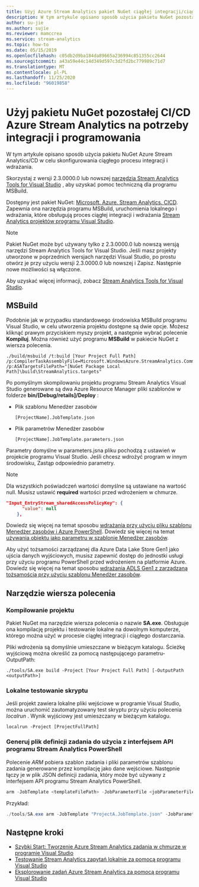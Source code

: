 ```yaml
---
title: Użyj Azure Stream Analytics pakiet NuGet ciągłej integracji/ciągłego wdrażania
description: W tym artykule opisano sposób użycia pakietu NuGet pozostałej integracji i ciągłego wdrażania programu Azure Stream Analytics.
author: su-jie
ms.author: sujie
ms.reviewer: mamccrea
ms.service: stream-analytics
ms.topic: how-to
ms.date: 05/15/2019
ms.openlocfilehash: c05db2d9ba184da89665a236994c851355cc2644
ms.sourcegitcommit: a43a59e44c14d349d597c3d2fd2bc779989c71d7
ms.translationtype: MT
ms.contentlocale: pl-PL
ms.lasthandoff: 11/25/2020
ms.locfileid: "96019858"
---
```

# <a name="use-the-azure-stream-analytics-cicd-nuget-package-for-integration-and-development"></a>Użyj pakietu NuGet pozostałej CI/CD Azure Stream Analytics na potrzeby integracji i programowania 
W tym artykule opisano sposób użycia pakietu NuGet Azure Stream Analytics/CD w celu skonfigurowania ciągłego procesu integracji i wdrażania.

Skorzystaj z wersji 2.3.0000.0 lub nowszej [narzędzia Stream Analytics Tools for Visual Studio](./stream-analytics-quick-create-vs.md) , aby uzyskać pomoc techniczną dla programu MSBuild.

Dostępny jest pakiet NuGet: [Microsoft. Azure. Stream Analytics. CICD](https://www.nuget.org/packages/Microsoft.Azure.StreamAnalytics.CICD/). Zapewnia ona narzędzia programu MSBuild, uruchomienia lokalnego i wdrażania, które obsługują proces ciągłej integracji i wdrażania [Stream Analytics projektów programu Visual Studio](stream-analytics-vs-tools.md). 
> [!NOTE]
> Pakiet NuGet może być używany tylko z 2.3.0000.0 lub nowszą wersją narzędzi Stream Analytics Tools for Visual Studio. Jeśli masz projekty utworzone w poprzednich wersjach narzędzi Visual Studio, po prostu otwórz je przy użyciu wersji 2.3.0000.0 lub nowszej i Zapisz. Następnie nowe możliwości są włączone. 

Aby uzyskać więcej informacji, zobacz [Stream Analytics Tools for Visual Studio](./stream-analytics-quick-create-vs.md).

## <a name="msbuild"></a>MSBuild
Podobnie jak w przypadku standardowego środowiska MSBuild programu Visual Studio, w celu utworzenia projektu dostępne są dwie opcje. Możesz kliknąć prawym przyciskiem myszy projekt, a następnie wybrać polecenie **Kompiluj**. Można również użyć programu **MSBuild** w pakiecie NuGet z wiersza polecenia.
```
./build/msbuild /t:build [Your Project Full Path] /p:CompilerTaskAssemblyFile=Microsoft.WindowsAzure.StreamAnalytics.Common.CompileService.dll  /p:ASATargetsFilePath="[NuGet Package Local Path]\build\StreamAnalytics.targets"

```

Po pomyślnym skompilowaniu projektu programu Stream Analytics Visual Studio generowane są dwa Azure Resource Manager pliki szablonów w folderze **bin/[Debug/retails]/Deploy** : 

* Plik szablonu Menedżer zasobów

   `[ProjectName].JobTemplate.json`

* Plik parametrów Menedżer zasobów
   
   `[ProjectName].JobTemplate.parameters.json`

Parametry domyślne w parameters.jsna pliku pochodzą z ustawień w projekcie programu Visual Studio. Jeśli chcesz wdrożyć program w innym środowisku, Zastąp odpowiednio parametry.

> [!NOTE]
> Dla wszystkich poświadczeń wartości domyślne są ustawiane na wartość null. Musisz ustawić **required** wartości przed wdrożeniem w chmurze.

```json
"Input_EntryStream_sharedAccessPolicyKey": {
      "value": null
    },
```
Dowiedz się więcej na temat sposobu [wdrażania przy użyciu pliku szablonu Menedżer zasobów i Azure PowerShell](../azure-resource-manager/templates/deploy-powershell.md). Dowiedz się więcej na temat [używania obiektu jako parametru w szablonie Menedżer zasobów](/azure/architecture/building-blocks/extending-templates/objects-as-parameters).

Aby użyć tożsamości zarządzanej dla Azure Data Lake Store Gen1 jako ujścia danych wyjściowych, musisz zapewnić dostęp do jednostki usługi przy użyciu programu PowerShell przed wdrożeniem na platformie Azure. Dowiedz się więcej na temat sposobu [wdrażania ADLS Gen1 z zarządzaną tożsamością przy użyciu szablonu Menedżer zasobów](stream-analytics-managed-identities-adls.md#resource-manager-template-deployment).


## <a name="command-line-tool"></a>Narzędzie wiersza polecenia

### <a name="build-the-project"></a>Kompilowanie projektu
Pakiet NuGet ma narzędzie wiersza polecenia o nazwie **SA.exe**. Obsługuje ona kompilację projektu i testowanie lokalne na dowolnym komputerze, którego można użyć w procesie ciągłej integracji i ciągłego dostarczania. 

Pliki wdrożenia są domyślnie umieszczane w bieżącym katalogu. Ścieżkę wyjściową można określić za pomocą następującego parametru-OutputPath:

```
./tools/SA.exe build -Project [Your Project Full Path] [-OutputPath <outputPath>] 
```

### <a name="test-the-script-locally"></a>Lokalne testowanie skryptu

Jeśli projekt zawiera lokalne pliki wejściowe w programie Visual Studio, można uruchomić zautomatyzowany test skryptu przy użyciu polecenia *localrun* . Wynik wyjściowy jest umieszczany w bieżącym katalogu.
 
```
localrun -Project [ProjectFullPath]
```

### <a name="generate-a-job-definition-file-to-use-with-the-stream-analytics-powershell-api"></a>Generuj plik definicji zadania do użycia z interfejsem API programu Stream Analytics PowerShell

Polecenie *ARM* pobiera szablon zadania i pliki parametrów szablonu zadania generowane przez kompilację jako dane wejściowe. Następnie łączy je w plik JSON definicji zadania, który może być używany z interfejsem API programu Stream Analytics PowerShell.

```powershell
arm -JobTemplate <templateFilePath> -JobParameterFile <jobParameterFilePath> [-OutputFile <asaArmFilePath>]
```
Przykład:
```powershell
./tools/SA.exe arm -JobTemplate "ProjectA.JobTemplate.json" -JobParameterFile "ProjectA.JobTemplate.parameters.json" -OutputFile "JobDefinition.json" 
```



## <a name="next-steps"></a>Następne kroki

* [Szybki Start: Tworzenie Azure Stream Analytics zadania w chmurze w programie Visual Studio](stream-analytics-quick-create-vs.md)
* [Testowanie Stream Analytics zapytań lokalnie za pomocą programu Visual Studio](stream-analytics-vs-tools-local-run.md)
* [Eksplorowanie zadań Azure Stream Analytics za pomocą programu Visual Studio](stream-analytics-vs-tools.md)